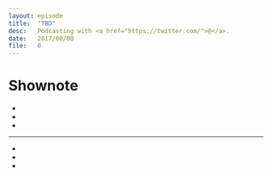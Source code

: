 ```yaml
---
layout: episode
title:  "TBD"
desc:   Podcasting with <a href="https://twitter.com/">@</a>.
date:   2017/00/00
file:   0
---
```


# Shownote

- []()
- []()
- []()

-----------

- []()
- []()
- []()
